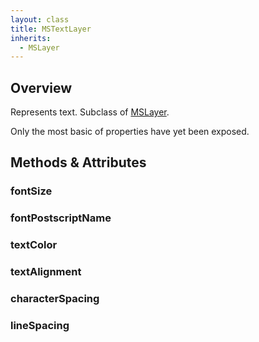 ```yaml
---
layout: class
title: MSTextLayer
inherits:
  - MSLayer
---
```


## Overview

Represents text. Subclass of [MSLayer]({{site.baseurl}}/docs/MSLayer).

Only the most basic of properties have yet been exposed.

## Methods & Attributes

### fontSize

### fontPostscriptName

### textColor

### textAlignment

### characterSpacing

### lineSpacing
